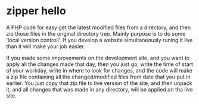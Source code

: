 # zipper hello
A PHP code for easy get the latest modified files from a directory, and then zip those files in the original directory tree.
Mainly purpose is to do some 'local version controll'.
If you develop a website simultaneously runing it live than it will make your job easier.

If you made some improvements on the development site, and you want to apply all the changes made that day, then you just go, write the time of start of your workday, write in where to look for changes, and the code will make a zip file containing all the changed/modified files from date that you put in earlier.
You just copy that zip file to live version of the site, and then unpack it, and all changes that was made in any directory, will be applied on tha live site.
